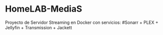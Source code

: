 # HomeLAB-MediaS
Proyecto de Servidor Streaming en Docker con servicios: #Sonarr + PLEX + Jellyfin + Transmission + Jackett
